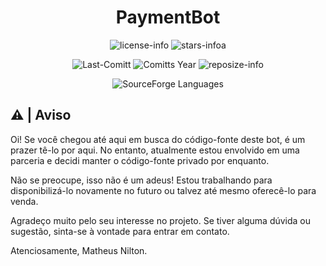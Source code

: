 <div align="center">

# PaymentBot

![license-info](https://img.shields.io/badge/license-Ashu11%2D%2DA-a?style=for-the-badge&colorA=302D41&colorB=f9e2af&logoColor=f9e2af&logo=AdBlock)
![stars-infoa](https://img.shields.io/github/stars/Ashu11-A/PaymentBot?colorA=302D41&colorB=f9e2af&style=for-the-badge)

![Last-Comitt](https://img.shields.io/github/last-commit/Ashu11-A/PaymentBot?style=for-the-badge&colorA=302D41&colorB=b4befe)
![Comitts Year](https://img.shields.io/github/commit-activity/y/Ashu11-A/PaymentBot?style=for-the-badge&colorA=302D41&colorB=f9e2af&logoColor=f9e2af)
![reposize-info](https://img.shields.io/github/languages/code-size/Ashu11-A/PaymentBot?style=for-the-badge&colorA=302D41&colorB=90dceb)

![SourceForge Languages](https://img.shields.io/github/languages/top/Ashu11-A/PaymentBot?style=for-the-badge&colorA=302D41&colorB=90dceb)

</div>
<div align="left">




## ⚠️ | Aviso

Oi! Se você chegou até aqui em busca do código-fonte deste bot, é um prazer tê-lo por aqui. No entanto, atualmente estou envolvido em uma parceria e decidi manter o código-fonte privado por enquanto.

Não se preocupe, isso não é um adeus! Estou trabalhando para disponibilizá-lo novamente no futuro ou talvez até mesmo oferecê-lo para venda.

Agradeço muito pelo seu interesse no projeto. Se tiver alguma dúvida ou sugestão, sinta-se à vontade para entrar em contato.

Atenciosamente, Matheus Nilton.

</div>
